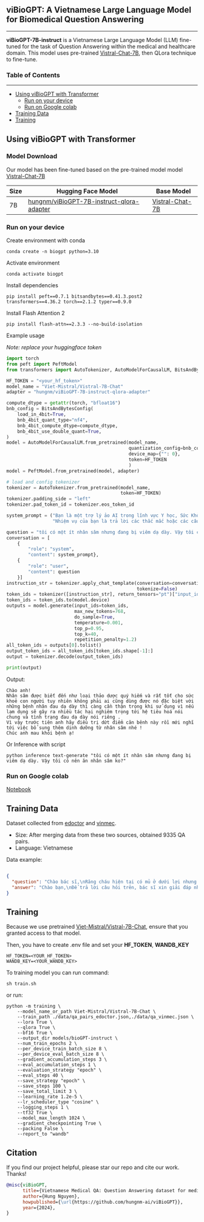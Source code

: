 ## viBioGPT: A Vietnamese Large Language Model for Biomedical Question Answering

----

**viBioGPT-7B-instruct** is a Vietnamese Large Language Model (LLM) fine-tuned for the task of Question Answering within
the medical and healthcare domain. This model uses
pre-trained [Vistral-Chat-7B](https://huggingface.co/Viet-Mistral/Vistral-7B-Chat), then QLora technique
to fine-tune.

### Table of Contents

---

* [Using viBioGPT with Transformer](#using-vibiogpt-with-transformer)
    * [Run on your device](#run-on-your-device)
    * [Run on Google colab](#run-on-google-colab)
* [Training Data](#training-data)
* [Training](#training)

## Using viBioGPT with Transformer

### Model Download

Our model has been fine-tuned based on the pre-trained model
model [Vistral-Chat-7B](https://huggingface.co/Viet-Mistral/Vistral-7B-Chat)

| Size | Hugging Face Model                                                                                            | Base Model                                                             |
|------|---------------------------------------------------------------------------------------------------------------|------------------------------------------------------------------------|
| 7B   | [hungnm/viBioGPT-7B-instruct-qlora-adapter](https://huggingface.co/hungnm/viBioGPT-7B-instruct-qlora-adapter) | [Vistral-Chat-7B](https://huggingface.co/Viet-Mistral/Vistral-7B-Chat) |

### Run on your device

Create environment with conda

```shell
conda create -n biogpt python=3.10
```

Activate environment

```shell
conda activate biogpt
```

Install dependencies

```shell
pip install peft==0.7.1 bitsandbytes==0.41.3.post2 transformers==4.36.2 torch==2.1.2 typer==0.9.0
```

Install Flash Attention 2

```shell
pip install flash-attn==2.3.3 --no-build-isolation
````

Example usage

_Note: replace your huggingface token_

```python
import torch
from peft import PeftModel
from transformers import AutoTokenizer, AutoModelForCausalLM, BitsAndBytesConfig

HF_TOKEN = "<your_hf_token>"
model_name = "Viet-Mistral/Vistral-7B-Chat"
adapter = "hungnm/viBioGPT-7B-instruct-qlora-adapter"

compute_dtype = getattr(torch, "bfloat16")
bnb_config = BitsAndBytesConfig(
    load_in_4bit=True,
    bnb_4bit_quant_type="nf4",
    bnb_4bit_compute_dtype=compute_dtype,
    bnb_4bit_use_double_quant=True,
)
model = AutoModelForCausalLM.from_pretrained(model_name,
                                             quantization_config=bnb_config,
                                             device_map={"": 0},
                                             token=HF_TOKEN
                                             )
model = PeftModel.from_pretrained(model, adapter)

# load and config tokenizer
tokenizer = AutoTokenizer.from_pretrained(model_name,
                                          token=HF_TOKEN)
tokenizer.padding_side = "left"
tokenizer.pad_token_id = tokenizer.eos_token_id

system_prompt = ("Bạn là một trợ lý ảo AI trong lĩnh vực Y học, Sức Khỏe. Tên của bạn là AI-Doctor. "
                 "Nhiệm vụ của bạn là trả lời các thắc mắc hoặc các câu hỏi về Y học, Sức khỏe.")

question = "tôi có một ít nhân sâm nhưng đang bị viêm dạ dày. Vậy tôi có nên ăn nhân sâm ko?"
conversation = [
    {
        "role": "system",
        "content": system_prompt},
    {
        "role": "user",
        "content": question
    }]
instruction_str = tokenizer.apply_chat_template(conversation=conversation,
                                                tokenize=False)
token_ids = tokenizer([instruction_str], return_tensors="pt")["input_ids"]
token_ids = token_ids.to(model.device)
outputs = model.generate(input_ids=token_ids,
                         max_new_tokens=768,
                         do_sample=True,
                         temperature=0.001,
                         top_p=0.95,
                         top_k=40,
                         repetition_penalty=1.2)
all_token_ids = outputs[0].tolist()
output_token_ids = all_token_ids[token_ids.shape[-1]:]
output = tokenizer.decode(output_token_ids)

print(output)

```

Output:

```text
Chào anh!
Nhân sâm được biết đến như loại thảo dược quý hiếm và rất tốt cho sức khoẻ con người tuy nhiên không phải ai cũng dùng được nó đặc biệt với những bệnh nhân đau dạ dày thì càng cần thận trọng khi sử dụng vì nếu lạm dụng sẽ gây ra nhiều tác hại nghiêm trọng tới hệ tiêu hoá nói chung và tình trạng đau dạ dày nói riêng .
Vì vậy trước tiên anh hãy điều trị dứt điểm căn bênh này rồi mới nghĩ tới việc bổ sung thêm dinh dưỡng từ nhân sâm nhé ! 
Chúc anh mau khỏi bệnh ạ!
```

Or Inference with script

```shell
python inference text-generate "tôi có một ít nhân sâm nhưng đang bị viêm dạ dày. Vậy tôi có nên ăn nhân sâm ko?"
```

### Run on Google colab

[Notebook](https://colab.research.google.com/drive/1yo53qWNo6bsfBNjp0IgLORQG0Howx30o?usp=drive_link)

## Training Data

Dataset collected from [edoctor](https://edoctor.io/hoi-dap)
and [vinmec](https://www.vinmec.com/vi/tin-tuc/hoi-dap-bac-si/).

* Size: After merging data from these two sources, obtained 9335 QA pairs.
* Language: Vietnamese

Data example:

```json

{
  "question": "Chào bác sĩ,\nRăng cháu hiện tại có mủ ở dưới lợi nhưng khi đau cháu sẽ không ngủ được (quá đau). Tuy nhiên chỉ vài ngày là hết mà thỉnh thoảng nó lại bị đau. Chị cháu bảo là trước chị cháu cũng bị như vậy chỉ là đau răng tuổi dậy thì thôi. Bác sĩ cho cháu hỏi đau răng kèm có mủ dưới lợi là bệnh gì? Cháu có cần đi chữa trị không? Cháu cảm ơn.",
  "answer": "Chào bạn,\nĐể trả lời câu hỏi trên, bác sĩ xin giải đáp như sau:\nRăng bạn hiện tại có mủ dưới lợi gây đau nhức nhiều. Bạn có thể đến phòng khám răng hàm mặt bệnh viện để được thăm khám, chụp phim và tư vấn cho bạn được chính xác\nTrân trọng!"
}

```

## Training

Because we use pretrained [Viet-Mistral/Vistral-7B-Chat](https://huggingface.co/Viet-Mistral/Vistral-7B-Chat), ensure
that you granted access to that model.

Then, you have to create .env file and set your **HF_TOKEN**, **WANDB_KEY**

```shell
HF_TOKEN=<YOUR_HF_TOKEN>
WANDB_KEY=<YOUR_WANDB_KEY>
```

To training model you can run command:

```shell
sh train.sh
```

or run:

```shell
python -m training \
    --model_name_or_path Viet-Mistral/Vistral-7B-Chat \
    --train_path ./data/qa_pairs_edoctor.json,./data/qa_vinmec.json \
    --lora True \
    --qlora True \
    --bf16 True \
    --output_dir models/bioGPT-instruct \
    --num_train_epochs 2 \
    --per_device_train_batch_size 8 \
    --per_device_eval_batch_size 8 \
    --gradient_accumulation_steps 3 \
    --eval_accumulation_steps 1 \
    --evaluation_strategy "epoch" \
    --eval_steps 40 \
    --save_strategy "epoch" \
    --save_steps 100 \
    --save_total_limit 3 \
    --learning_rate 1.2e-5 \
    --lr_scheduler_type "cosine" \
    --logging_steps 1 \
    --tf32 True \
    --model_max_length 1024 \
    --gradient_checkpointing True \
    --packing False \
    --report_to "wandb"
```

## Citation

If you find our project helpful, please star our repo and cite our work. Thanks!

```bibtex
@misc{viBioGPT,
      title={Vietnamese Medical QA: Question Answering dataset for medical in Vietnamese},
      author={Hung Nguyen},
      howpublished={\url{https://github.com/hungnm-ai/viBioGPT}},
      year={2024},
}
```